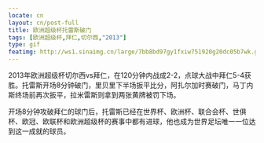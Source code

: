 ```yaml
---
locate: cn
layout: cn/post-full
title: 欧洲超级杯托雷斯破门
tags: [欧洲超级杯,拜仁,切尔西,"2013"]
type: gif
featimg: http://ws1.sinaimg.cn/large/7bb8bd97gy1fxiw751920g20dc05b7wk.gif
---
```


2013年欧洲超级杯切尔西vs拜仁，在120分钟内战成2-2，点球大战中拜仁5-4获胜。托雷斯开场8分钟破门，里贝里下半场扳平比分，阿扎尔加时赛破门，马丁内斯终场前再次扳平，拉米雷斯则拿到两张黄牌被罚下场。
  
开场8分钟攻破拜仁的球门后，托雷斯已经在世界杯、欧洲杯、联合会杯、世俱杯、欧冠、欧联杯和欧洲超级杯的赛事中都有进球，他也成为世界足坛唯一一位达到这一成就的球员。